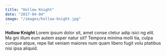 ```yaml
---
title: "Hollow Knight"
date: "2017-04-04"
image: "/images/hollow-knight.jpg"
---
```


**Hollow Knight** Lorem ipsum dolor sit, amet conse ctetur adip isici ng elit. Ma gni illum eum autem asper natur sit? Tempora minima molli tia, culpa cumque atque, repe llat veniam maiores num quam libero fugit volu ptatibus nisi ipsa aliquid.

